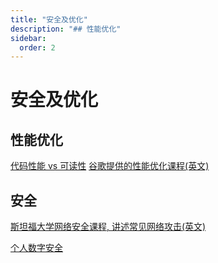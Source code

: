 ```yaml
---
title: "安全及优化"
description: "## 性能优化"
sidebar:
  order: 2
---
```


# 安全及优化

## 性能优化

[代码性能 vs 可读性](https://blog.usejournal.com/performance-vs-readability-2e9332730790)
[谷歌提供的性能优化课程(英文)](https://web.dev/learn/)

## 安全

[斯坦福大学网络安全课程, 讲述常见网络攻击(英文)](https://web.stanford.edu/class/cs253/)

[个人数字安全](https://securitycheckli.st/)
